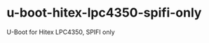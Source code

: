 u-boot-hitex-lpc4350-spifi-only
===============================

U-Boot for Hitex LPC4350, SPIFI only
